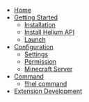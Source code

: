 * [Home](/)
* [Getting Started]()
  * [Installation](/install.md)
  * [Install Helium API](/installapi.md)
  * [Launch](/launch.md)
* [Configuration]()
  * [Settings](settings.md)
  * [Permission](permission.md)
  * [Minecraft Server](server.md)
* [Command]()
  * [!!hel command](command.md)
* [Extension Development]()